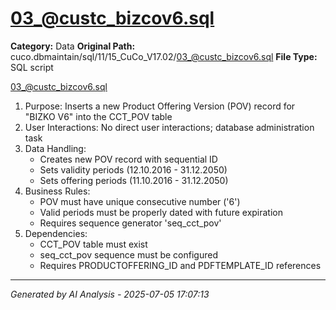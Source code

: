 # 03_@custc_bizcov6.sql

**Category:** Data
**Original Path:** cuco.dbmaintain/sql/11/15_CuCo_V17.02/03_@custc_bizcov6.sql
**File Type:** SQL script

03_@custc_bizcov6.sql
1. Purpose: Inserts a new Product Offering Version (POV) record for "BIZKO V6" into the CCT_POV table
2. User Interactions: No direct user interactions; database administration task
3. Data Handling:
   - Creates new POV record with sequential ID
   - Sets validity periods (12.10.2016 - 31.12.2050)
   - Sets offering periods (11.10.2016 - 31.12.2050)
4. Business Rules:
   - POV must have unique consecutive number ('6')
   - Valid periods must be properly dated with future expiration
   - Requires sequence generator 'seq_cct_pov'
5. Dependencies:
   - CCT_POV table must exist
   - seq_cct_pov sequence must be configured
   - Requires PRODUCTOFFERING_ID and PDFTEMPLATE_ID references

---
*Generated by AI Analysis - 2025-07-05 17:07:13*
